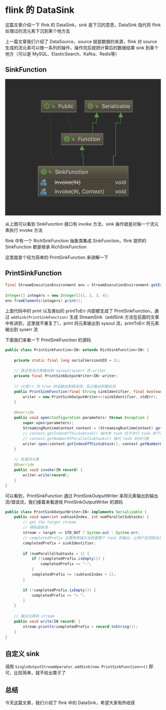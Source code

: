 # flink 的 DataSink

这篇文章介绍一下 flink 的 DataSink，sink 是下沉的意思，DataSink 指代将 flink 处理过的流元素下沉到某个地方去

上一篇文章我们介绍了 DataSource，source 就是数据的来源，flink 对 source 生成的流元素可以做一系列的操作，操作完后就把计算后的数据结果 sink 到某个地方（可以是 MySQL、ElasticSearch、Kafka、Redis等）

## SinkFunction

![1](../imgs/flink-data-sink/1.png)

从上图可以看到 SinkFunction 接口有 invoke 方法，sink 操作就是对每一个流元素执行 invoke 方法

flink 中有一个 RichSinkFunction 抽象类集成 SinkFunction，flink 提供的 SinkFunction 都是继承 RichSinkFunction

这里就拿个较为简单的 PrintSinkFunction 来讲解一下

## PrintSinkFunction

```java
final StreamExecutionEnvironment env = StreamExecutionEnvironment.getExecutionEnvironment();
    
Integer[] integers = new Integer[]{1, 2, 3, 4};
env.fromElements(integers).print();
```

上面代码中的 print 以及类似的 printToErr 内部都生成了 PrintSinkFunction，通过 `addSink(PrintSinkFunction)` 生成 StreamSink（addSink 方法在前面的文章中有讲到，这里就不重复了），print 将元素输出到 sysout 流，printToErr 将元素输出到 syserr 流

下面我们来看一下 PrintSinkFunction 的源码

```java
public class PrintSinkFunction<IN> extends RichSinkFunction<IN> {

	private static final long serialVersionUID = 1L;
	
	// 真正将流元素输出到 sysout/syserr 的 writer
	private final PrintSinkOutputWriter<IN> writer;
	
	// stdErr 为 true 的话输出到错误流，反之输出到输出流
	public PrintSinkFunction(final String sinkIdentifier, final boolean stdErr) {
		writer = new PrintSinkOutputWriter<>(sinkIdentifier, stdErr);
	}

	@Override
	public void open(Configuration parameters) throws Exception {
		super.open(parameters);
		StreamingRuntimeContext context = (StreamingRuntimeContext) getRuntimeContext();
		// context.getIndexOfThisSubtask() 指代本 task 位于并行 task 的下标
		// context.getNumberOfParallelSubtasks() 指代 task 的并行度
		writer.open(context.getIndexOfThisSubtask(), context.getNumberOfParallelSubtasks());
	}
	
	// 处理流元素
	@Override
	public void invoke(IN record) {
		writer.write(record);
	}
}
```

可以看到，PrintSinkFunction 通过 PrintSinkOutputWriter 来将元素输出到输出流/错误流，我们接着来看游戏 PrintSinkOutputWriter 的源码

```java
public class PrintSinkOutputWriter<IN> implements Serializable {
	public void open(int subtaskIndex, int numParallelSubtasks) {
		// get the target stream
		// 得到目标流
		stream = target == STD_OUT ? System.out : System.err;
		// completedPrefix 主要用来指示当前是哪个 task 的输出，让用户在控制台测试的时候清晰的看到
		completedPrefix = sinkIdentifier;

		if (numParallelSubtasks > 1) {
			if (!completedPrefix.isEmpty()) {
				completedPrefix += ":";
			}
			completedPrefix += (subtaskIndex + 1);
		}

		if (!completedPrefix.isEmpty()) {
			completedPrefix += "> ";
		}
	}
	
	// 输出元素到 stream
	public void write(IN record) {
		stream.println(completedPrefix + record.toString());
	}
}
```

## 自定义 sink

调用 `SingleOutputStreamOperator.addSink(new PrintSinkFunction<>()` 即可，比较简单，就不给出栗子了

## 总结

今天这篇文章，我们介绍了 flink 中的 DataSink，希望大家有所收获